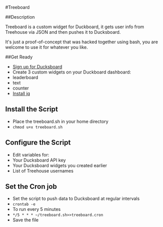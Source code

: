 #Treeboard

##Description

Treeboard is a custom widget for Duckboard, it gets user info from Treehouse via JSON and then pushes it to Ducksboard. 

It's just a proof-of-concept that was hacked together using bash, you are welcome to use it for whatever you like.

##Get Ready

- [Sign up for Ducksboard](http://ducksboard.com/)
- Create 3 custom widgets on your Duckboard dashboard:
 - leaderboard
 - text
 - counter
- [Install jq](http://stedolan.github.io/jq/download/)

## Install the Script

- Place the treeboard.sh in your home directory
- `chmod u+x treeboard.sh` 

## Configure the Script

- Edit variables for:
 - Your Ducksboard API key
 - Your Ducksboard widgets you created earlier
 - List of Treehouse usernames

## Set the Cron job

- Set the script to push data to Ducksboard at regular intervals
- `crontab -e`
- To run every 5 minutes
 - `*/5 * * * ~/treeboard.sh>>treeboard.cron`
- Save the file